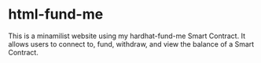 # html-fund-me
This is a minamilist website using my hardhat-fund-me Smart Contract. It allows users to connect to, fund, withdraw, and view the balance of a Smart Contract.
